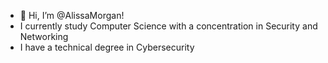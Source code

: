 - 👋 Hi, I’m @AlissaMorgan!
- I currently study Computer Science with a concentration in Security and Networking
- I have a technical degree in Cybersecurity
